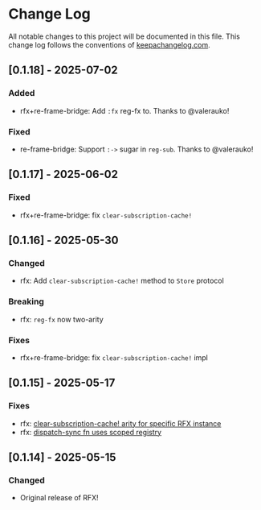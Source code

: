 # Change Log
All notable changes to this project will be documented in this file. This change log follows the conventions of [keepachangelog.com](http://keepachangelog.com/).


## [0.1.18] - 2025-07-02

### Added
- rfx+re-frame-bridge: Add `:fx` reg-fx to. Thanks to @valerauko!

### Fixed
- re-frame-bridge: Support `:->` sugar in `reg-sub`. Thanks to @valerauko!


## [0.1.17] - 2025-06-02

### Fixed
- rfx+re-frame-bridge: fix `clear-subscription-cache!`

## [0.1.16] - 2025-05-30

### Changed
- rfx: Add `clear-subscription-cache!` method to `Store` protocol

### Breaking
- rfx: `reg-fx` now two-arity

### Fixes
- rfx+re-frame-bridge: fix `clear-subscription-cache!` impl

## [0.1.15] - 2025-05-17
### Fixes
- rfx: [clear-subscription-cache! arity for specific RFX instance](https://github.com/factorhouse/rfx/commit/3880578adaf6df31cf386eca191336ec963dea50)
- rfx: [dispatch-sync fn uses scoped registry](https://github.com/factorhouse/rfx/commit/cacc99ade6ee87f9cab0a7562f9e5a8fed1121d2)

## [0.1.14] - 2025-05-15
### Changed
- Original release of RFX!
